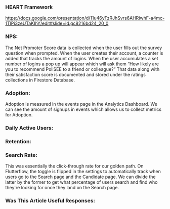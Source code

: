 ### HEART Framework
https://docs.google.com/presentation/d/11u46yTzRJhSvrs6AHRiwhF-a4mc-1TlPi3zeUTaKIhY/edit#slide=id.gc8216bd24_20_0

### NPS:
The Net Promoter Score data is collected when the user fills out the survey question when prompted. When the user creates their account, a counter is added that tracks the amount of logins. When the user accumulates a set number of logins a pop up will appear which will ask them “How likely are you to recommend PoliSEE to a friend or colleague?” That data along with their satisfaction score is documented and stored under the ratings collections in Firestore Database.

### Adoption:
Adoption is measured in the events page in the Analytics Dashboard. We can see the amount of signups in events which allows us to collect metrics for Adoption.

### Daily Active Users:

### Retention:

### Search Rate:
This was essentially the click-through rate for our golden path. On Flutterflow, the toggle is flipped in the settings to automatically track when users go to the Search page and the Candidate page. We can divide the latter by the former to get what percentage of users search and find who they're looking for once they land on the Search page.

### Was This Article Useful Responses:
